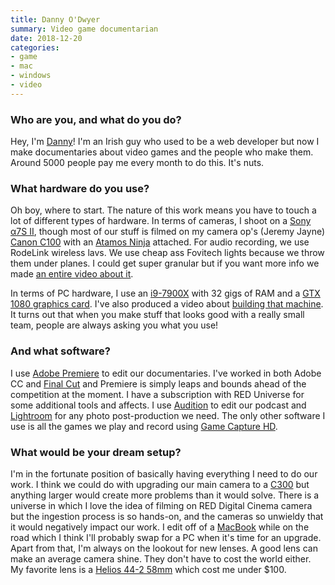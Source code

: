```yaml
---
title: Danny O'Dwyer
summary: Video game documentarian
date: 2018-12-20
categories:
- game
- mac
- windows
- video
---
```


### Who are you, and what do you do?

Hey, I'm [Danny](https://www.noclip.video/ "Danny's website.")! I'm an Irish guy who used to be a web developer but now I make documentaries about video games and the people who make them. Around 5000 people pay me every month to do this. It's nuts.

### What hardware do you use?

Oh boy, where to start. The nature of this work means you have to touch a lot of different types of hardware. In terms of cameras, I shoot on a [Sony α7S II][a7s-ii], though most of our stuff is filmed on my camera op's (Jeremy Jayne) [Canon C100][eos-c100] with an [Atamos Ninja][ninja] attached. For audio recording, we use RodeLink wireless lavs. We use cheap ass Fovitech lights because we throw them under planes. I could get super granular but if you want more info we made [an entire video about it](https://www.youtube.com/watch?v=BzcH2d0GSIY "A YouTube video about Noclip's camera equipment.").

In terms of PC hardware, I use an [i9-7900X][core-i9-7900x] with 32 gigs of RAM and a [GTX 1080 graphics card][geforce-gtx-1080]. I've also produced a video about [building that machine](https://www.youtube.com/watch?v=rcZUAxQqd0Q "Danny's YouTube video showing his PC build."). It turns out that when you make stuff that looks good with a really small team, people are always asking you what you use!

### And what software?

I use [Adobe Premiere][premiere] to edit our documentaries. I've worked in both Adobe CC and [Final Cut][final-cut-pro] and Premiere is simply leaps and bounds ahead of the competition at the moment. I have a subscription with RED Universe for some additional tools and affects. I use [Audition][] to edit our podcast and [Lightroom][] for any photo post-production we need. The only other software I use is all the games we play and record using [Game Capture HD][game-capture-hd].

### What would be your dream setup?

I'm in the fortunate position of basically having everything I need to do our work. I think we could do with upgrading our main camera to a [C300][eos-c300] but anything larger would create more problems than it would solve. There is a universe in which I love the idea of filming on RED Digital Cinema camera but the ingestion process is so hands-on, and the cameras so unwieldy that it would negatively impact our work. I edit off of a [MacBook][macbook.2] while on the road which I think I'll probably swap for a PC when it's time for an upgrade. Apart from that, I'm always on the lookout for new lenses. A good lens can make an average camera shine. They don't have to cost the world either. My favorite lens is a [Helios 44-2 58mm][44-2-58mm-f2] which cost me under $100.

[44-2-58mm-f2]: https://vintage-camera-lenses.com/helios-44-2-58mm-f2/ "A camera lens."
[a7s-ii]: https://electronics.sony.com/imaging/interchangeable-lens-cameras/c/all-interchangeable-lens-cameras "A 12.2 megapixel mirrorless camera."
[audition]: https://creative.adobe.com/products/audition "An audio editing software suite."
[core-i9-7900x]: https://corpredirect.intel.com/Redirector/404Redirector.aspx?https://www.intel.com/content/www/us/en/products/processors/core/x-series/i9-7900x.html "A computer processor."
[eos-c100]: https://www.usa.canon.com/shop/cameras/view-all-cameras "A digital video camera."
[eos-c300]: http://web.archive.org/web/20151012154859/http://www.usa.canon.com:80/cusa/professional/products/professional_cameras/cinema_eos_cameras/eos_c300 "A 35mm digital video camera."
[final-cut-pro]: https://en.wikipedia.org/wiki/Final_Cut_Pro "A nonlinear video editor."
[game-capture-hd]: https://www.elgato.com/us/en/p/game-capture-hd60-x "A device for recording video game console gameplay."
[geforce-gtx-1080]: https://www.nvidia.com/en-us/geforce/10-series/ "A graphics card."
[lightroom]: https://www.adobe.com/products/photoshop-lightroom.html "Photo management and editing software."
[macbook.2]: https://en.wikipedia.org/wiki/MacBook_(2015_version) "A very thin 12 inch laptop."
[ninja]: http://web.archive.org/web/20220522033241/https://www.atomos.com/Ninja "A digital video device for DSLR cameras."
[premiere]: https://www.adobe.com/products/premiere.html "A video editing suite."
